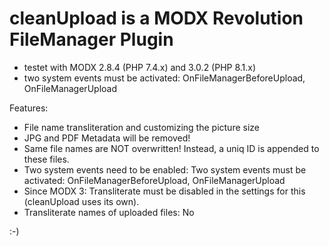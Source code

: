 # cleanUpload is a MODX Revolution FileManager Plugin
- testet with MODX 2.8.4 (PHP 7.4.x) and 3.0.2 (PHP 8.1.x)
- two system events must be activated: OnFileManagerBeforeUpload, OnFileManagerUpload

Features:
- File name transliteration and customizing the picture size
- JPG and PDF Metadata will be removed!
- Same file names are NOT overwritten! Instead, a uniq ID is appended to these files.
- Two system events need to be enabled: Two system events must be activated: OnFileManagerBeforeUpload, OnFileManagerUpload
- Since MODX 3: Transliterate must be disabled in the settings for this (cleanUpload uses its own).
- Transliterate names of uploaded files: No


:-)
